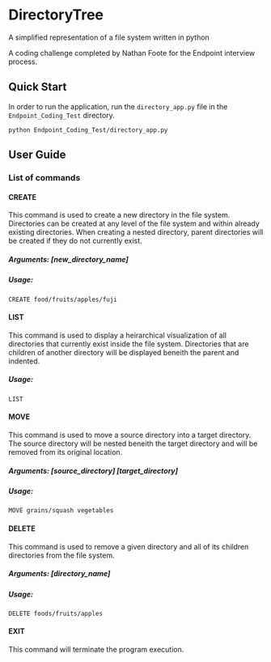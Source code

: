 # DirectoryTree
A simplified representation of a file system written in python

A coding challenge completed by Nathan Foote for the Endpoint interview process.

## Quick Start ##
In order to run the application, run the `directory_app.py` file in the `Endpoint_Coding_Test` directory.

```
python Endpoint_Coding_Test/directory_app.py
```

## User Guide
### List of commands
#### CREATE
This command is used to create a new directory in the file system. Directories can be created at any level of the file system and within already existing directories. When creating a nested directory, parent directories will be created if they do not currently exist.
##### Arguments: [new_directory_name]
##### Usage:
```
CREATE food/fruits/apples/fuji
```
#### LIST
This command is used to display a heirarchical visualization of all directories that currently exist inside the file system. Directories that are children of another directory will be displayed beneith the parent and indented.
##### Usage:
```
LIST
```
#### MOVE
This command is used to move a source directory into a target directory. The source directory will be nested beneith the target directory and will be removed from its original location.
##### Arguments: [source_directory] [target_directory]
##### Usage:
```
MOVE grains/squash vegetables
```
#### DELETE
This command is used to remove a given directory and all of its children directories from the file system.
##### Arguments: [directory_name]
##### Usage:
```
DELETE foods/fruits/apples
```
#### EXIT
This command will terminate the program execution.
